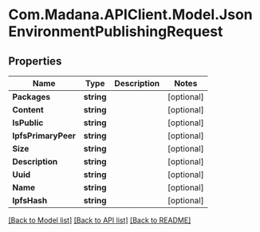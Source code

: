 
# Com.Madana.APIClient.Model.JsonEnvironmentPublishingRequest

## Properties

Name | Type | Description | Notes
------------ | ------------- | ------------- | -------------
**Packages** | **string** |  | [optional] 
**Content** | **string** |  | [optional] 
**IsPublic** | **string** |  | [optional] 
**IpfsPrimaryPeer** | **string** |  | [optional] 
**Size** | **string** |  | [optional] 
**Description** | **string** |  | [optional] 
**Uuid** | **string** |  | [optional] 
**Name** | **string** |  | [optional] 
**IpfsHash** | **string** |  | [optional] 

[[Back to Model list]](../README.md#documentation-for-models)
[[Back to API list]](../README.md#documentation-for-api-endpoints)
[[Back to README]](../README.md)

